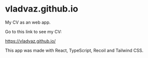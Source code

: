 # vladvaz.github.io

My CV as an web app.

Go to this link to see my CV:

https://vladvaz.github.io/

This app was made with React, TypeScript, Recoil and Tailwind CSS.
